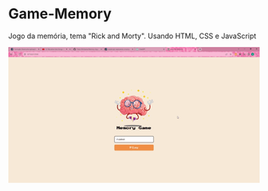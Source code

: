 # Game-Memory
Jogo da memória, tema "Rick and Morty". Usando HTML, CSS e JavaScript

<img src="https://github.com/Thais-DN/Game-Memory/blob/main/video.gif" alt="VideoTela">
